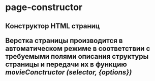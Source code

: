 # page-constructor
<h2>Конструктор HTML страниц</>  
  <br>
<p>Верстка страницы производится в автоматическом режиме 
в соответствии с требуемыми полями описания структуры страницы 
и передачи их в функцию <em>movieConctructor (selector, {options})</em> </p>
